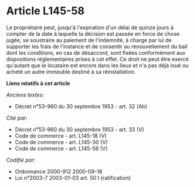 # Article L145-58

Le propriétaire peut, jusqu'à l'expiration d'un délai de quinze jours à compter de la date à laquelle la décision est passée
en force de chose jugée, se soustraire au paiement de l'indemnité, à charge par lui de supporter les frais de l'instance et
de consentir au renouvellement du bail dont les conditions, en cas de désaccord, sont fixées conformément aux dispositions
réglementaires prises à cet effet. Ce droit ne peut être exercé qu'autant que le locataire est encore dans les lieux et n'a
pas déjà loué ou acheté un autre immeuble destiné à sa réinstallation.

**Liens relatifs à cet article**

_Anciens textes_:

  - Décret n°53-960 du 30 septembre 1953 - art. 32 (Ab)

_Cité par_:

  - Décret n°53-960 du 30 septembre 1953 - art. 33 (V)
  - Code de commerce - art. L145-18 (V)
  - Code de commerce - art. L145-30 (V)
  - Code de commerce - art. L145-59 (V)

_Codifié par_:

  - Ordonnance 2000-912 2000-09-18
  - Loi n°2003-7 2003-01-03 art. 50 I (ratification)
